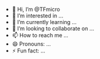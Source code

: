 - 👋 Hi, I’m @TFmicro
- 👀 I’m interested in ...
- 🌱 I’m currently learning ...
- 💞️ I’m looking to collaborate on ...
- 📫 How to reach me ...
- 😄 Pronouns: ...
- ⚡ Fun fact: ...

<!---
TFmicro/TFmicro is a ✨ special ✨ repository because its `README.md` (this file) appears on your GitHub profile.
You can click the Preview link to take a look at your changes.
--->
